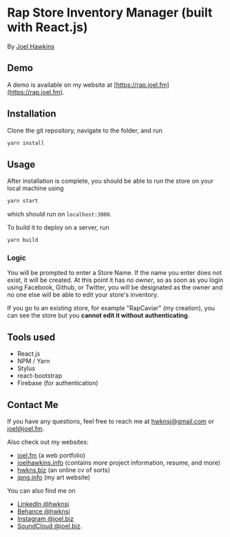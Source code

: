 # Rap Store Inventory Manager (built with React.js)
By [Joel Hawkins](https://joel.fm)

## Demo
A demo is available on my website at [https://rap.joel.fm](https://rap.joel.fm).

## Installation
Clone the git repository, navigate to the folder, and run
```sh
yarn install
```

## Usage
After installation is complete, you should be able to run the store on your local machine using
```sh
yarn start
```

which should run on `localhost:3000`.

To build it to deploy on a server, run
```sh
yarn build
```

### Logic
You will be prompted to enter a Store Name. If the name you enter does not exist, it will be created. At this point it has *no owner*, so as soon as you login using Facebook, Github, or Twitter, you will be designated as the owner and no one else will be able to edit your store's inventory.

If you go to an existing store, for example "RapCaviar" (my creation), you can see the store but you **cannot edit it without authenticating**.

## Tools used

- React.js
- NPM / Yarn
- Stylus
- react-bootstrap
- Firebase (for authentication)

## Contact Me
If you have any questions, feel free to reach me at [hwknsj@gmail.com](mailto:hwknsj@gmail.com) or [joel@joel.fm](mailto:joel@joel.fm).

Also check out my websites:
- [joel.fm](https://joel.fm) (a web portfolio)
- [joelhawkins.info](https://joelhawkins.info) (contains more project information, resume, and more)
- [hwkns.biz](https://wc.hwkns.biz) (an online cv of sorts)
- [jpng.info](https://jpng.info) (my art website)

You can also find me on
- [LinkedIn @hwknsj](https://linkedin.com/in/hwknsj)
- [Behance @hwknsj](https://www.behance.net/hwknsj)
- [Instagram @joel.biz](https://instagram.com/joel.biz)
- [SoundCloud @joel.biz](https://soundcloud.com/joelbiz).
